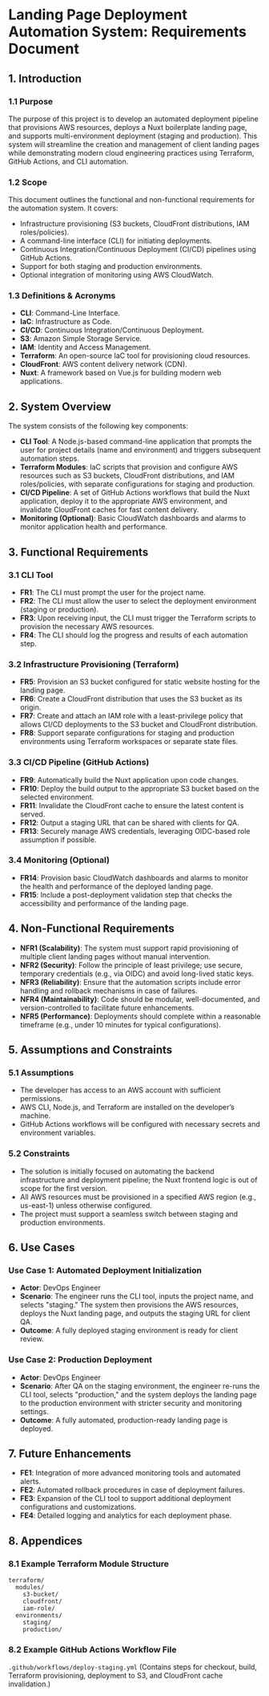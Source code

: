 # Landing Page Deployment Automation System: Requirements Document

## 1. Introduction

### 1.1 Purpose

The purpose of this project is to develop an automated deployment pipeline that provisions AWS resources, deploys a Nuxt boilerplate landing page, and supports multi-environment deployment (staging and production). This system will streamline the creation and management of client landing pages while demonstrating modern cloud engineering practices using Terraform, GitHub Actions, and CLI automation.

### 1.2 Scope

This document outlines the functional and non-functional requirements for the automation system. It covers:

- Infrastructure provisioning (S3 buckets, CloudFront distributions, IAM roles/policies).
- A command-line interface (CLI) for initiating deployments.
- Continuous Integration/Continuous Deployment (CI/CD) pipelines using GitHub Actions.
- Support for both staging and production environments.
- Optional integration of monitoring using AWS CloudWatch.

### 1.3 Definitions & Acronyms

- **CLI**: Command-Line Interface.
- **IaC**: Infrastructure as Code.
- **CI/CD**: Continuous Integration/Continuous Deployment.
- **S3**: Amazon Simple Storage Service.
- **IAM**: Identity and Access Management.
- **Terraform**: An open-source IaC tool for provisioning cloud resources.
- **CloudFront**: AWS content delivery network (CDN).
- **Nuxt**: A framework based on Vue.js for building modern web applications.

## 2. System Overview

The system consists of the following key components:

- **CLI Tool**: A Node.js-based command-line application that prompts the user for project details (name and environment) and triggers subsequent automation steps.
- **Terraform Modules**: IaC scripts that provision and configure AWS resources such as S3 buckets, CloudFront distributions, and IAM roles/policies, with separate configurations for staging and production.
- **CI/CD Pipeline**: A set of GitHub Actions workflows that build the Nuxt application, deploy it to the appropriate AWS environment, and invalidate CloudFront caches for fast content delivery.
- **Monitoring (Optional)**: Basic CloudWatch dashboards and alarms to monitor application health and performance.

## 3. Functional Requirements

### 3.1 CLI Tool

- **FR1**: The CLI must prompt the user for the project name.
- **FR2**: The CLI must allow the user to select the deployment environment (staging or production).
- **FR3**: Upon receiving input, the CLI must trigger the Terraform scripts to provision the necessary AWS resources.
- **FR4**: The CLI should log the progress and results of each automation step.

### 3.2 Infrastructure Provisioning (Terraform)

- **FR5**: Provision an S3 bucket configured for static website hosting for the landing page.
- **FR6**: Create a CloudFront distribution that uses the S3 bucket as its origin.
- **FR7**: Create and attach an IAM role with a least-privilege policy that allows CI/CD deployments to the S3 bucket and CloudFront distribution.
- **FR8**: Support separate configurations for staging and production environments using Terraform workspaces or separate state files.

### 3.3 CI/CD Pipeline (GitHub Actions)

- **FR9**: Automatically build the Nuxt application upon code changes.
- **FR10**: Deploy the build output to the appropriate S3 bucket based on the selected environment.
- **FR11**: Invalidate the CloudFront cache to ensure the latest content is served.
- **FR12**: Output a staging URL that can be shared with clients for QA.
- **FR13**: Securely manage AWS credentials, leveraging OIDC-based role assumption if possible.

### 3.4 Monitoring (Optional)

- **FR14**: Provision basic CloudWatch dashboards and alarms to monitor the health and performance of the deployed landing page.
- **FR15**: Include a post-deployment validation step that checks the accessibility and performance of the landing page.

## 4. Non-Functional Requirements

- **NFR1 (Scalability)**: The system must support rapid provisioning of multiple client landing pages without manual intervention.
- **NFR2 (Security)**: Follow the principle of least privilege; use secure, temporary credentials (e.g., via OIDC) and avoid long-lived static keys.
- **NFR3 (Reliability)**: Ensure that the automation scripts include error handling and rollback mechanisms in case of failures.
- **NFR4 (Maintainability)**: Code should be modular, well-documented, and version-controlled to facilitate future enhancements.
- **NFR5 (Performance)**: Deployments should complete within a reasonable timeframe (e.g., under 10 minutes for typical configurations).

## 5. Assumptions and Constraints

### 5.1 Assumptions

- The developer has access to an AWS account with sufficient permissions.
- AWS CLI, Node.js, and Terraform are installed on the developer’s machine.
- GitHub Actions workflows will be configured with necessary secrets and environment variables.

### 5.2 Constraints

- The solution is initially focused on automating the backend infrastructure and deployment pipeline; the Nuxt frontend logic is out of scope for the first version.
- All AWS resources must be provisioned in a specified AWS region (e.g., us-east-1) unless otherwise configured.
- The project must support a seamless switch between staging and production environments.

## 6. Use Cases

### Use Case 1: Automated Deployment Initialization

- **Actor**: DevOps Engineer
- **Scenario**: The engineer runs the CLI tool, inputs the project name, and selects "staging." The system then provisions the AWS resources, deploys the Nuxt landing page, and outputs the staging URL for client QA.
- **Outcome**: A fully deployed staging environment is ready for client review.

### Use Case 2: Production Deployment

- **Actor**: DevOps Engineer
- **Scenario**: After QA on the staging environment, the engineer re-runs the CLI tool, selects "production," and the system deploys the landing page to the production environment with stricter security and monitoring settings.
- **Outcome**: A fully automated, production-ready landing page is deployed.

## 7. Future Enhancements

- **FE1**: Integration of more advanced monitoring tools and automated alerts.
- **FE2**: Automated rollback procedures in case of deployment failures.
- **FE3**: Expansion of the CLI tool to support additional deployment configurations and customizations.
- **FE4**: Detailed logging and analytics for each deployment phase.

## 8. Appendices

### 8.1 Example Terraform Module Structure

```
terraform/
  modules/
    s3-bucket/
    cloudfront/
    iam-role/
  environments/
    staging/
    production/
```

### 8.2 Example GitHub Actions Workflow File

`.github/workflows/deploy-staging.yml` (Contains steps for checkout, build, Terraform provisioning, deployment to S3, and CloudFront cache invalidation.)
